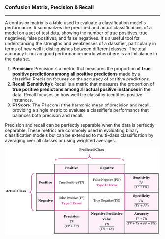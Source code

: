 ### Confusion Matrix, Precision & Recall

---

A confusion matrix is a table used to evaluate a classification model's performance. It summarizes the predicted and actual classifications of a model on a set of test data, showing the number of true positives, true negatives, false positives, and false negatives. It's a useful tool for understanding the strengths and weaknesses of a classifier, particularly in terms of how well it distinguishes between different classes. The total accuracy is not an good performance metric when there is an imbalance in the data set.

1. **Precision**: Precision is a metric that measures the proportion of **true positive predictions among all positive predictions** made by a classifier. Precision focuses on the accuracy of positive predictions.
2. **Recall (Sensitivity)**: Recall is a metric that measures the proportion of **true positive predictions among all actual positive instances** in the data. Recall focuses on how well the classifier identifies positive instances.
3. **F1 Score**: The F1 score is the harmonic mean of precision and recall, providing a single metric to evaluate a classifier's performance that balances both precision and recall. 

Precision and recall can be perfectly separable when the data is perfectly separable. These metrics are commonly used in evaluating binary classification models but can be extended to multi-class classification by averaging over all classes or using weighted averages.


![alt text](../assets/images/confusionMatrxiUpdated.jpg)